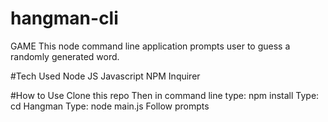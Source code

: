 # hangman-cli
GAME
This node command line application prompts user to guess a randomly generated word.

#Tech Used
Node JS
Javascript
NPM
Inquirer

#How to Use
Clone this repo
Then in command line type: npm install
Type: cd Hangman
Type: node main.js
Follow prompts
